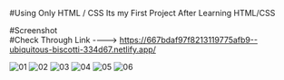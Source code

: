 #Using Only HTML / CSS  Its my First Project After Learning HTML/CSS

#Screenshot  
#Check Through Link ---->  https://667bdaf97f8213119775afb9--ubiquitous-biscotti-334d67.netlify.app/



![01](https://github.com/imneerajjaiswal/Netflix-Clone/assets/90124559/0e7ba5f0-ee3f-408b-84d0-1c4fa1918764)
![02](https://github.com/imneerajjaiswal/Netflix-Clone/assets/90124559/17b9b94b-3a28-4236-b365-4a81eef1e01e)
![03](https://github.com/imneerajjaiswal/Netflix-Clone/assets/90124559/af289234-4654-4ae7-a0ec-f44e95f0b860)
![04](https://github.com/imneerajjaiswal/Netflix-Clone/assets/90124559/f9cd86f6-e540-4514-b7aa-363f5101a014)
![05](https://github.com/imneerajjaiswal/Netflix-Clone/assets/90124559/953f4cc5-f310-4c6e-a25e-0ef93d3e04a8)
![06](https://github.com/imneerajjaiswal/Netflix-Clone/assets/90124559/8e8a3e28-baf1-41d4-8564-0c5ce79c66ab)
